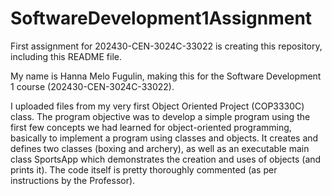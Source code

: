 # SoftwareDevelopment1Assignment
First assignment for 202430-CEN-3024C-33022 is creating this repository, including this README file.

My name is Hanna Melo Fugulin, making this for the Software Development 1 course (202430-CEN-3024C-33022).

I uploaded files from my very first Object Oriented Project (COP3330C) class. The program objective was to develop a simple program using the first few concepts we had learned for object-oriented programming, basically to implement a program using classes and objects. It creates and defines two classes (boxing and archery), as well as an executable main class SportsApp which demonstrates the creation and uses of objects (and prints it). The code itself is pretty thoroughly commented (as per instructions by the Professor).

